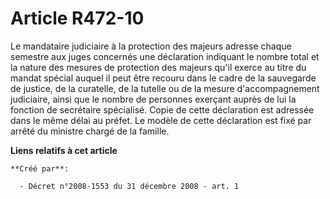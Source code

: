 # Article R472-10

Le mandataire judiciaire à la protection des majeurs adresse chaque semestre aux juges concernés une déclaration indiquant le
nombre total et la nature des mesures de protection des majeurs qu'il exerce au titre du mandat spécial auquel il peut être
recouru dans le cadre de la sauvegarde de justice, de la curatelle, de la tutelle ou de la mesure d'accompagnement
judiciaire, ainsi que le nombre de personnes exerçant auprès de lui la fonction de secrétaire spécialisé. Copie de cette
déclaration est adressée dans le même délai au préfet. Le modèle de cette déclaration est fixé par arrêté du ministre chargé
de la famille.

**Liens relatifs à cet article**

	**Créé par**:

	  - Décret n°2008-1553 du 31 décembre 2008 - art. 1
